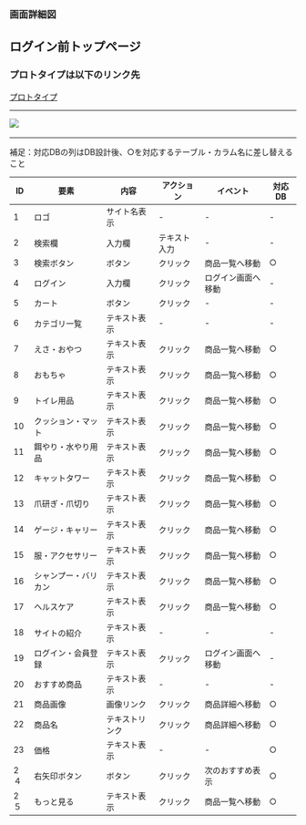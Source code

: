 ### 画面詳細図
## ログイン前トップページ
### プロトタイプは以下のリンク先
[プロトタイプ](https://www.figma.com/file/YYWh5kbu1skb3vIKigipCm/Untitled?node-id=1%3A14)
******

<img src="../img/トップ.png" width="500">

*****
補足：対応DBの列はDB設計後、○を対応するテーブル・カラム名に差し替えること

| ID | 要素 | 内容 | アクション | イベント | 対応DB |
|----|-----|-----|---------|--------|-------|
|1|ロゴ|サイト名表示|-|-|-|
|2|検索欄|入力欄|テキスト入力|-|-|
|3|検索ボタン|ボタン|クリック|商品一覧へ移動|○|
|4|ログイン|入力欄|クリック|ログイン画面へ移動|-|
|5|カート|ボタン|クリック|-|-|
|6|カテゴリ一覧|テキスト表示|-|-|-|
|7|えさ・おやつ|テキスト表示|クリック|商品一覧へ移動|○|
|8|おもちゃ|テキスト表示|クリック|商品一覧へ移動|○|
|9|トイレ用品|テキスト表示|クリック|商品一覧へ移動|○|
|10|クッション・マット|テキスト表示|クリック|商品一覧へ移動|○|
|11|餌やり・水やり用品|テキスト表示|クリック|商品一覧へ移動|○|
|12|キャットタワー|テキスト表示|クリック|商品一覧へ移動|○|
|13|爪研ぎ・爪切り|テキスト表示|クリック|商品一覧へ移動|○|
|14|ゲージ・キャリー|テキスト表示|クリック|商品一覧へ移動|○|
|15|服・アクセサリー|テキスト表示|クリック|商品一覧へ移動|○|
|16|シャンプー・バリカン|テキスト表示|クリック|商品一覧へ移動|○|
|17|ヘルスケア|テキスト表示|クリック|商品一覧へ移動|○|
|18|サイトの紹介|テキスト表示|-|-|-|
|19|ログイン・会員登録|テキスト表示|クリック|ログイン画面へ移動|-|
|20|おすすめ商品|テキスト表示|-|-|-|
|21|商品画像|画像リンク|クリック|商品詳細へ移動|○|
|22|商品名|テキストリンク|クリック|商品詳細へ移動|○|
|23|価格|テキスト表示|-|-|○|
|2４|右矢印ボタン|ボタン|クリック|次のおすすめ表示|○|
|2５|もっと見る|テキスト表示|クリック|商品一覧へ移動|○|

